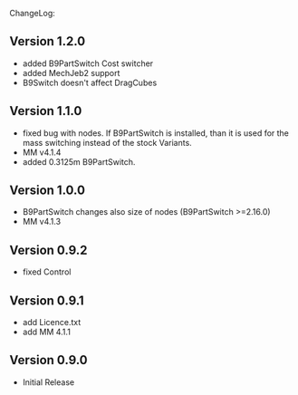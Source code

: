 ChangeLog:

## Version 1.2.0
 * added B9PartSwitch Cost switcher
 * added MechJeb2 support
 * B9Switch doesn't affect DragCubes

## Version 1.1.0
 * fixed bug with nodes.
   If B9PartSwitch is installed, than it is used for the mass switching instead of the stock Variants.
 * MM v4.1.4
 * added 0.3125m B9PartSwitch.

## Version 1.0.0
 * B9PartSwitch changes also size of nodes (B9PartSwitch >=2.16.0) 
 * MM v4.1.3

## Version 0.9.2
 * fixed Control

## Version 0.9.1
 * add Licence.txt 
 * add MM 4.1.1 

## Version 0.9.0
 * Initial Release
